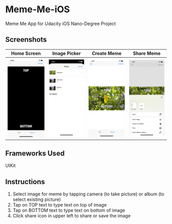 # Meme-Me-iOS
Meme Me App for Udacity iOS Nano-Degree Project

## Screenshots
| Home Screen| Image Picker | Create Meme | Share Meme |
| ----------------- |  ----------------- | ----------------- | ----------------- |
| ![HomeScreen.PNG](screenshots/HomeScreen.PNG) |  ![ImagePicker.png](screenshots/ImagePicker.png) | ![CreateMeme.png](screenshots/CreateMeme.png) | ![ShareMeme.png](screenshots/ShareMeme.png) |

## Frameworks Used
UIKit

## Instructions

1. Select image for meme by tapping camera (to take picture) or album (to select existing picture)
2. Tap on TOP text to type text on top of image
3. Tap on BOTTOM text to type text on bottom of image
4. Click share icon in upper left to share or save the image
